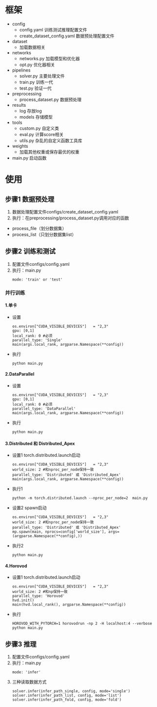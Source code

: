 # 框架
* config
    * config.yaml 训练测试推理配置文件
    * create_dataset_config.yaml 数据预处理配置文件
* dataset
    * 加载数据相关
* networks
    * networks.py 加载模型和优化器
    * opt.py 优化器相关
* pipelines
    * solver.py 主要处理文件
    * train.py 训练一代
    * test.py 验证一代
* preprocessing
    * process_dataset.py 数据预处理
* results
    * log 存放log
    * models 存储模型
* tools
    * custom.py 自定义类
    * eval.py 计算score相关
    * utils.py 杂乱的自定义函数工具库
* weights 
    * 加载其他权重或保存最优的权重
* main.py 启动函数

# 使用 
## 步骤1 数据预处理
1. 数据处理配置文件configs/create_dataset_config.yaml
2. 执行：在preprocessing/process_dataset.py调用对应的函数
* process_file（划分数据集）
* process_list（只划分数据集list）

## 步骤2 训练和测试
1. 配置文件configs/config.yaml
2. 执行：main.py
    ```
    mode: 'train' or 'test'
    ```

### 并行训练 
#### 1.单卡
* 设置
    ```
    os.environ["CUDA_VISIBLE_DEVICES"]   = "2,3"
    gpu: [0,1]
    local_rank: 0 #必须
    parallel_type: 'Single'
    main(args.local_rank, argparse.Namespace(**config))
    ```
* 执行
    ```
    python main.py
    ```
 #### 2.DataParallel
* 设置
    ```
    os.environ["CUDA_VISIBLE_DEVICES"]   = "2,3"
    gpu: [0,1]
    local_rank: 0 #必须
    parallel_type: 'DataParallel'
    main(args.local_rank, argparse.Namespace(**config))
    ```
* 执行
    ```
    python main.py
    ``` 
 #### 3.Distributed 和 Distributed_Apex
* 设置1 torch.distributed.launch启动
    ```
    os.environ["CUDA_VISIBLE_DEVICES"]   = "2,3"
    world_size: 2 #和nproc_per_node保持一致
    parallel_type: 'Distributed' 或 'Distributed_Apex'
    main(args.local_rank, argparse.Namespace(**config))
    ```
* 执行1
    ```
    python -m torch.distributed.launch --nproc_per_node=2  main.py
    ``` 
* 设置2 spawn启动
    ```
    os.environ["CUDA_VISIBLE_DEVICES"]   = "2,3"
    world_size: 2 #和nproc_per_node保持一致
    parallel_type: 'Distributed' 或 'Distributed_Apex'
    mp.spawn(main, nprocs=config['world_size'], args=(argparse.Namespace(**config),))
    ```
* 执行2
    ```
    python main.py
    ```

 #### 4.Horovod 
* 设置1 torch.distributed.launch启动
    ```
    os.environ["CUDA_VISIBLE_DEVICES"]   = "2,3"
    world_size: 2 #和np保持一致
    parallel_type: 'Horovod' 
    hvd.init()
    main(hvd.local_rank(), argparse.Namespace(**config))
    ```
* 执行
    ```
    HOROVOD_WITH_PYTORCH=1 horovodrun -np 2 -H localhost:4 --verbose python main.py
    ``` 

## 步骤3 推理
1. 配置文件configs/config.yaml
2. 执行：main.py
    ```
    mode: 'infer'
    ```
3. 三种读取数据方式
    ```
    solver.infer(infer_path_single, config, mode='single')
    solver.infer(infer_path_list, config, mode='list')
    solver.infer(infer_path_fold, config, mode='fold')
    ```